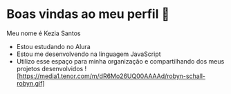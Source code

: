 # Boas vindas ao meu perfil 💙
Meu nome é Kezia Santos
- Estou estudando no Alura
- Estou me desenvolvendo na linguagem JavaScript
- Utilizo esse espaço para minha organização e compartilhando dos meus projetos desenvolvidos
  ![https://media1.tenor.com/m/dR6Mo26UQ00AAAAd/robyn-schall-robyn.gif]
